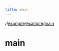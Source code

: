 ```yaml
---
title: main -
---
```

//[example](../index.html)/[example](index.html)/[main](main.html)



# main  

